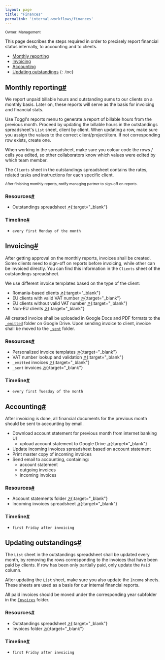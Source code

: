 ```yaml
---
layout: page
title: "Finances"
permalink: 'internal-workflows/finances'
---
```

<small class="owner">Owner: Management</small>

This page describes the steps required in order to precisely report financial status internally, to accounting and to clients.  

- [Monthly reporting](#monthly-reporting)
- [Invoicing](#invoicing)
- [Accounting](#accounting)
- [Updating outstandings](#updating-outstandings)
{: .toc}

## Monthly reporting[#](#monthly-reporting)
We report unpaid billable hours and outstanding sums to our clients on a monthly basis. Later on, these reports will serve as the basis for invoicing and financial stats.

Use Toggl's reports menu to generate a report of billable hours from the previous month. Proceed by updating the billable hours in the outstandings spreadsheet's `List` sheet, client by client. When updating a row, make sure you assign the values to the correct client/project/item. If not corresponding row exists, create one.

When working in the spreadsheet, make sure you colour code the rows / cells you edited, so other collaborators know which values were edited by which team member.

The `Clients` sheet in the outstandings spreadsheet contains the rates, related tasks and instructions for each specific client.

<small class="note">After finishing monthly reports, notify managing partner to sign-off on reports.</small>

### Resources[#](#monthly-reporting-resources)
- Outstandings spreadsheet [&#x2197;](http://bit.ly/2mfWwOw){:target="_blank"}

### Timeline[#](#monthly-reporting-timeline)
- `every first Monday of the month`

## Invoicing[#](#invoicing)
After getting approval on the monthly reports, invoices shall be created. Some clients need to sign-off on reports before invoicing, while other can be invoiced directly. You can find this information in the `Clients` sheet of the outstandings spreadsheet.

We use different invoice templates based on the type of the client:
- Romania-based clients [&#x2197;](http://bit.ly/2kHkFgQ){:target="_blank"}
- EU clients with valid VAT number [&#x2197;](http://bit.ly/2mbZLXp){:target="_blank"}
- EU clients without valid VAT number [&#x2197;](http://bit.ly/2kHkFgQ){:target="_blank"}
- Non-EU clients [&#x2197;](http://bit.ly/2l8PjQa){:target="_blank"}

All created invoice shall be uploaded in Google Docs and PDF formats to the [`_emitted`](http://bit.ly/2kFtYhh) folder on Google Drive. Upon sending invoice to client, invoice shall be moved to the [`_sent`](http://bit.ly/2kWScDU) folder.

### Resources[#](#invoicing-resources)
- Personalized invoice templates [&#x2197;](http://bit.ly/2mfiEZq){:target="_blank"}
- VAT number lookup and validation [&#x2197;](http://ec.europa.eu/taxation_customs/vies/vatResponse.html){:target="_blank"}
- `_emitted` invoices [&#x2197;](http://bit.ly/2kFtYhh){:target="_blank"}
- `_sent` invoices [&#x2197;](http://bit.ly/2kWScDU){:target="_blank"}

### Timeline[#](#invoicing-timeline)
- `every first Tuesday of the month`

## Accounting[#](#accounting)
After invoicing is done, all financial documents for the previous month should be sent to accounting by email.

- Download account statement for previous month from internet banking UI
    - upload account statement to Google Drive [&#x2197;](http://bit.ly/2l8PlYj){:target="_blank"}
- Update incoming invoices spreadsheet based on account statement
- Print master copy of incoming invoices
- Send email to accounting, containing:
    - account statement
    - outgoing invoices
    - incoming invoices

### Resources[#](#accounting-resources)
- Account statements folder [&#x2197;](http://bit.ly/2l8PlYj){:target="_blank"}
- Incoming invoices spreadsheet [&#x2197;](http://bit.ly/2l8Q3or){:target="_blank"}

### Timeline[#](#accounting-timeline)
- `first Friday after invoicing`

## Updating outstandings[#](#updating-outstandings)
The `List` sheet in the outstandings spreadsheet shall be updated every month, by removing the rows corresponding to the invoices that have been paid by clients. If row has been only partially paid, only update the `Paid` column.

After updating the `List` sheet, make sure you also update the `Income` sheets. These sheets are used as a basis for our internal financial reports.

All paid invoices should be moved under the corresponding year subfolder in the [`Invoices`](http://bit.ly/2kFVTO4) folder.

### Resources[#](#updating-outstandings-resources)
- Outstandings spreadsheet [&#x2197;](http://bit.ly/2mfWwOw){:target="_blank"}
- Invoices folder [&#x2197;](http://bit.ly/2kFVTO4){:target="_blank"}

### Timeline[#](#updating-outstandings-timeline)
- `first Friday after invoicing`